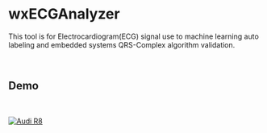 # wxECGAnalyzer
This tool is for Electrocardiogram(ECG) signal use to machine learning auto labeling and embedded systems QRS-Complex algorithm validation.

</br>


## Demo
</br>

[![Audi R8](http://img.youtube.com/vi/GpHpex1oun4/0.jpg)](https://youtu.be/GpHpex1oun4)

</br>
